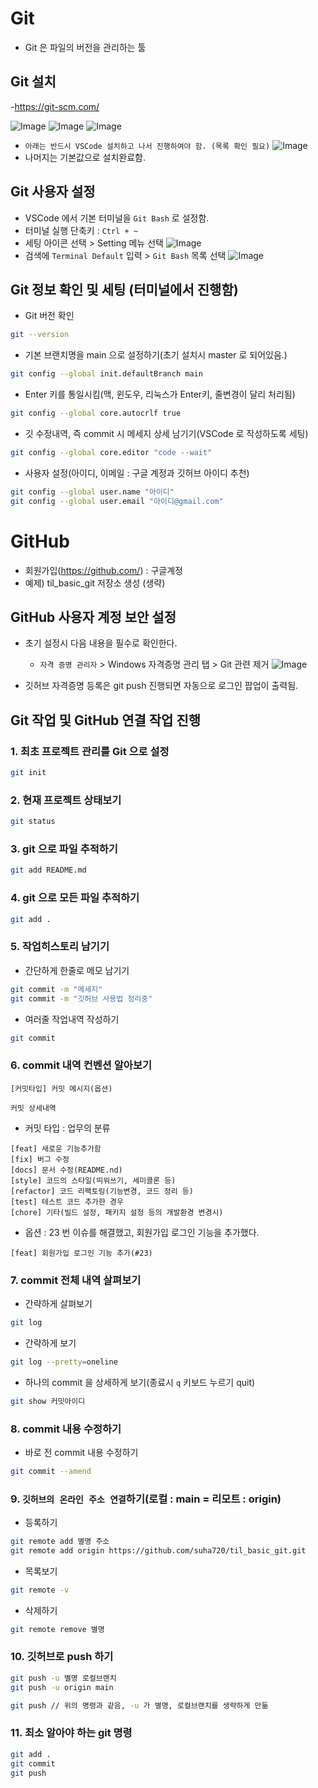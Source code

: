 # Git
- Git 은 파일의 버전을 관리하는 툴

## Git 설치
-https://git-scm.com/

![Image](https://github.com/user-attachments/assets/f23538a4-ae76-46b3-9fb4-d0aff00ae280)
![Image](https://github.com/user-attachments/assets/7e6597fc-6799-4e6e-876c-85a93902b597)
![Image](https://github.com/user-attachments/assets/0bbd8f15-2607-4997-a4f5-ec4b35192ff3)
- `아래는 반드시 VSCode 설치하고 나서 진행하여야 함. (목록 확인 필요)`
![Image](https://github.com/user-attachments/assets/af440607-41a3-4279-991d-bb2bc73a8654)
- 나머지는 기본값으로 설치완료함.

## Git 사용자 설정
- VSCode 에서 기본 터미널을 `Git Bash` 로 설정함.
- 터미널 실행 단축키 : `Ctrl + ~`
- 세팅 아이콘 선택 > Setting 메뉴 선택
![Image](https://github.com/user-attachments/assets/091e9c0e-c397-446b-a1d0-db3adce5da7b)
- 검색에 `Terminal Default` 입력 > `Git Bash` 목록 선택
![Image](https://github.com/user-attachments/assets/d6de7f28-d65d-4040-ab43-2d85d97be3da)

## Git 정보 확인 및 세팅 (터미널에서 진행함)
- Git 버전 확인
```bash
git --version
```

- 기본 브랜치명을 main 으로 설정하기(초기 설치시 master 로 되어있음.)
```bash
git config --global init.defaultBranch main
```

- Enter 키를 통일시킴(맥, 윈도우, 리눅스가 Enter키, 줄변경이 달리 처리됨)
```bash
git config --global core.autocrlf true
```

- 깃 수정내역, 즉 commit 시 메세지 상세 남기기(VSCode 로 작성하도록 세팅)
```bash
git config --global core.editor "code --wait"
```

- 사용자 설정(아이디, 이메일 : 구글 계정과 깃허브 아이디 추천)
```bash
git config --global user.name "아이디" 
git config --global user.email "아이디@gmail.com"
```

# GitHub
- 회원가입(https://github.com/) : 구글계정
- 예제) til_basic_git 저장소 생성 (생략)

## GitHub 사용자 계정 보안 설정
- 초기 설정시 다음 내용을 필수로 확인한다.
    - `자격 증명 관리자` > Windows 자격증명 관리 탭 > Git 관련 제거
    ![Image](https://github.com/user-attachments/assets/8e707626-bf16-4731-b13b-d816c5d83fe3)

- 깃허브 자격증명 등록은 git push 진행되면 자동으로 로그인 팝업이 출력됨.

## Git 작업 및 GitHub 연결 작업 진행

### 1. 최초 프로젝트 관리를 Git 으로 설정
```bash
git init
```

### 2. 현재 프로젝트 상태보기
```bash
git status
```

### 3. git 으로 파일 추적하기
```bash
git add README.md
```

### 4. git 으로 모든 파일 추적하기
```bash
git add .
```

### 5. 작업히스토리 남기기
- 간단하게 한줄로 메모 남기기
```bash
git commit -m "메세지"
git commit -m "깃허브 사용법 정리중"
```
- 여러줄 작업내역 작성하기
```bash 
git commit
```

### 6. commit 내역 컨벤션 알아보기
```
[커밋타입] 커밋 메시지(옵션)

커밋 상세내역
```
- 커밋 타입 : 업무의 분류
```
[feat] 새로운 기능추가함
[fix] 버그 수정
[docs] 문서 수정(README.nd)
[style] 코드의 스타일(띄워쓰기, 세미콜론 등)
[refactor] 코드 리팩토링(기능변경, 코드 정리 등)
[test] 테스트 코드 추가한 경우
[chore] 기타(빌드 설정, 패키지 설정 등의 개발환경 변경시)
```

- 옵션 : 23 번 이슈를 해결했고, 회원가입 로그인 기능을 추가했다.
```
[feat] 회원가입 로그인 기능 추가(#23)
```

### 7. commit 전체 내역 살펴보기
- 간략하게 살펴보기
```bash
git log
```
- 간략하게 보기
```bash
git log --pretty=oneline
```

- 하나의 commit 을 상세하게 보기(종료시 `q` 키보드 누르기 quit)
```bash
git show 커밋아이디
```

### 8. commit 내용 수정하기
- 바로 전 commit 내용 수정하기
```bash
git commit --amend
```

### 9. `깃허브의 온라인 주소 연결`하기(로컬 : main = 리모트 : origin)
- 등록하기 
```bash
git remote add 별명 주소
git remote add origin https://github.com/suha720/til_basic_git.git
```
- 목록보기
```bash
git remote -v
```
- 삭제하기
```bash
git remote remove 별명
```

### 10. 깃허브로 push 하기
```bash
git push -u 별명 로컬브랜치
git push -u origin main

git push // 위의 명령과 같음, -u 가 별명, 로컬브랜치를 생략하게 만듦
```

### 11. 최소 알아야 하는 git 명령
```bash
git add .
git commit 
git push
```